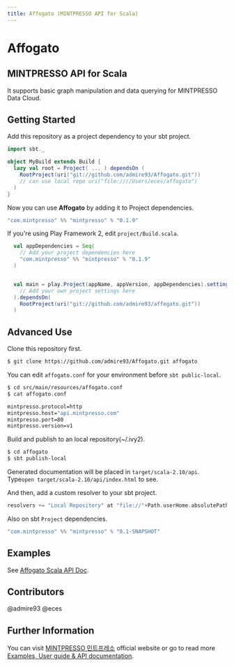 ```yaml
---
title: Affogato (MINTPRESSO API for Scala)
---
```


# Affogato
## MINTPRESSO API for Scala
It supports basic graph manipulation and data querying for MINTPRESSO Data Cloud.

## Getting Started
Add this repository as a project dependency to your sbt project.
```scala
import sbt._

object MyBuild extends Build {
  lazy val root = Project( ... ) dependsOn (
    RootProject(uri("git://github.com/admire93/Affogato.git"))
    // can use local repo uri("file:////Users/eces/affogato")
  )
}
```

Now you can use **Affogato** by adding it to Project dependencies.
```scala
"com.mintpresso" %% "mintpresso" % "0.1.9"
```


If you're using Play Framework 2, edit `project/Build.scala`.
```scala
  val appDependencies = Seq(
    // Add your project dependencies here
    "com.mintpresso" %% "mintpresso" % "0.1.9"
  )


  val main = play.Project(appName, appVersion, appDependencies).settings(
    // Add your own project settings here      
  ).dependsOn(
    RootProject(uri("git://github.com/admire93/affogato.git"))
  )
```

## Advanced Use
Clone this repository first.
```bash
$ git clone https://github.com/admire93/Affogato.git affogato

```

You can edit `affogato.conf` for your environment before `sbt public-local`.
```bash
$ cd src/main/resources/affogato.conf
$ cat affogato.conf

mintpresso.protocol=http
mintpresso.host="api.mintpresso.com"
mintpresso.port=80
mintpresso.version=v1
```

Build and publish to an local repository(~/.ivy2).
```bash
$ cd affogato
$ sbt publish-local
```
Generated documentation will be placed in `target/scala-2.10/api`. Type`open target/scala-2.10/api/index.html` to see.

And then, add a custom resolver to your sbt project.
```scala
resolvers += "Local Repository" at "file://"+Path.userHome.absolutePath+"/.ivy2/local"
```

Also on sbt `Project` dependencies.
```scala
"com.mintpresso" %% "mintpresso" % "0.1-SNAPSHOT"
```

## Examples
See [Affogato Scala API Doc](http://docs.mintpresso.com/affogato/api).

## Contributors
@admire93 @eces

## Further Information
You can visit [MINTPRESSO 민트프레소](http://mintpresso.com) official website or go to read more [Examples, User guide & API documentation](http://docs.mintpresso.com).
